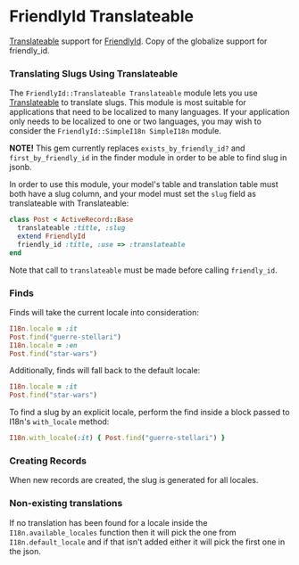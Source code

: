 # FriendlyId Translateable

[Translateable](https://github.com/olegantonyan/translateable) support for
[FriendlyId](https://github.com/norman/friendly_id). Copy of the globalize support for friendly_id.

### Translating Slugs Using Translateable
The `FriendlyId::Translateable Translateable` module lets you use
[Translateable](https://github.com/olegantonyan/translateable) to translate slugs. This
module is most suitable for applications that need to be localized to many
languages. If your application only needs to be localized to one or two
languages, you may wish to consider the `FriendlyId::SimpleI18n SimpleI18n`
module.

**NOTE!** This gem currently replaces `exists_by_friendly_id?` and `first_by_friendly_id`
in the finder module in order to be able to find slug in jsonb.

In order to use this module, your model's table and translation table must both
have a slug column, and your model must set the `slug` field as translateable
with Translateable:
```ruby
class Post < ActiveRecord::Base
  translateable :title, :slug
  extend FriendlyId
  friendly_id :title, :use => :translateable
end
```
Note that call to `translateable` must be made before calling `friendly_id`.

### Finds
Finds will take the current locale into consideration:
```ruby
I18n.locale = :it
Post.find("guerre-stellari")
I18n.locale = :en
Post.find("star-wars")
```
Additionally, finds will fall back to the default locale:
```ruby
I18n.locale = :it
Post.find("star-wars")
```
To find a slug by an explicit locale, perform the find inside a block
passed to I18n's `with_locale` method:
```ruby
I18n.with_locale(:it) { Post.find("guerre-stellari") }
```
### Creating Records
When new records are created, the slug is generated for all locales.

### Non-existing translations
If no translation has been found for a locale inside the `I18n.available_locales` function then it will pick the one from `I18n.default_locale` and if that isn't added either it will pick the first one in the json.
